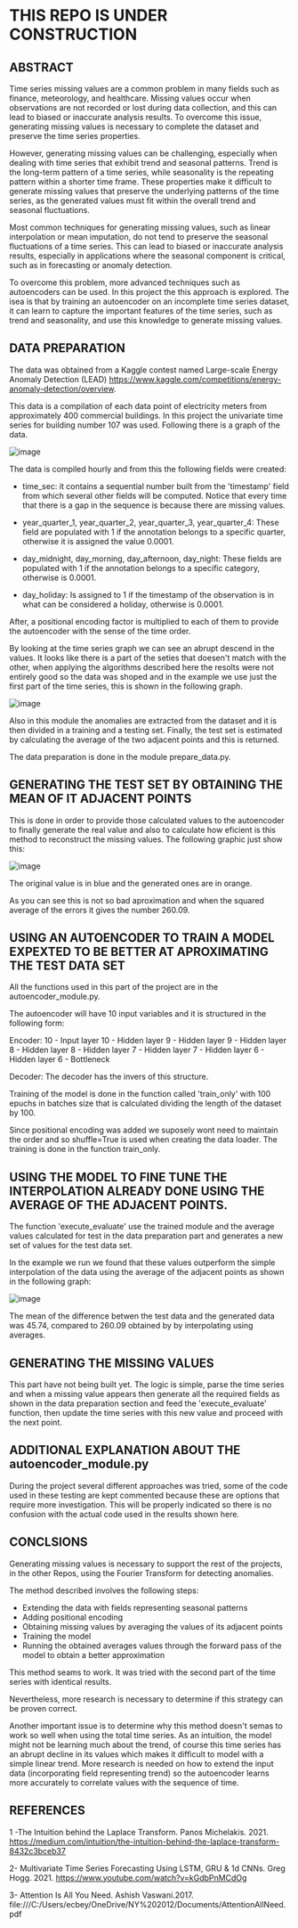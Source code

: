 # THIS REPO IS UNDER CONSTRUCTION

## ABSTRACT

Time series missing values are a common problem in many fields such as finance, meteorology, and healthcare. Missing values occur when observations are not recorded or lost during data collection, and this can lead to biased or inaccurate analysis results. To overcome this issue, generating missing values is necessary to complete the dataset and preserve the time series properties.

However, generating missing values can be challenging, especially when dealing with time series that exhibit trend and seasonal patterns. Trend is the long-term pattern of a time series, while seasonality is the repeating pattern within a shorter time frame. These properties make it difficult to generate missing values that preserve the underlying patterns of the time series, as the generated values must fit within the overall trend and seasonal fluctuations.

Most common techniques for generating missing values, such as linear interpolation or mean imputation, do not tend to preserve the seasonal fluctuations of a time series. This can lead to biased or inaccurate analysis results, especially in applications where the seasonal component is critical, such as in forecasting or anomaly detection.

To overcome this problem, more advanced techniques such as autoencoders can be used. In this project the this approach is explored. The isea is that by training an autoencoder on an incomplete time series dataset, it can learn to capture the important features of the time series, such as trend and seasonality, and use this knowledge to generate missing values.

## DATA PREPARATION

The data was obtained from a Kaggle contest named Large-scale Energy Anomaly Detection (LEAD) https://www.kaggle.com/competitions/energy-anomaly-detection/overview.

This data is a compilation of each data point of electricity meters from approximately 400 commercial buildings. In this project the univariate time series for building number 107 was used. Following there is a graph of the data.

![image](data/original_serie.png)

The data is compiled hourly and from this the following fields were created:

- time_sec: it contains a  sequential number built from the 'timestamp' field from which several other fields will be computed. Notice that every time that there is a gap in the sequence is because there are missing values.

- year_quarter_1, year_quarter_2, year_quarter_3, year_quarter_4: These field are populated with 1 if the annotation belongs to a specific quarter, otherwise it is assigned the value 0.0001.

- day_midnight, day_morning, day_afternoon, day_night: These fields are populated with 1 if the annotation belongs to a specific category, otherwise is 0.0001.

- day_holiday: Is assigned to 1 if the timestamp of the observation is in what can be considered a holiday, otherwise is 0.0001.

After, a positional encoding factor is multiplied to each of them to provide the autoencoder with the sense of the time order.

By looking at the time series graph we can see an abrupt descend in the values. It looks like there is a part of the seties that doesen't match with the other, when applying the algorithms described here the resolts were not entirely good so the data was shoped and in the example we use just the first part of the time series, this is shown in the following graph.

![image](data/ts_truncated_first_part.png)

Also in this module the anomalies are extracted from the dataset and it is then divided in a training and a testing set. Finally, the test set is estimated by calculating the average of the two adjacent points and this is returned. 

The data preparation is done in the module prepare_data.py.

## GENERATING THE TEST SET BY OBTAINING THE MEAN OF IT ADJACENT POINTS

This is done in order to provide those calculated values to the autoencoder to finally generate the real value and also to calculate how eficient is this method to reconstruct the missing values. The following graphic just show this:

![image](data/test_generated_by_average.png)

The original value is in blue and the generated ones are in orange.

As you can see this is not so bad aproximation and when the squared average of the errors it gives the number 260.09. 

## USING AN AUTOENCODER TO TRAIN A MODEL EXPEXTED TO BE BETTER AT APROXIMATING THE TEST DATA SET

All the functions used in this part of the project are in the autoencoder_module.py.

The autoencoder will have 10 input variables and it is structured in the following form:

Encoder:
10 - Input layer
10 - Hidden layer
9 - Hidden layer
9 - Hidden layer
8 - Hidden layer
8 - Hidden layer
7 - Hidden layer
7 - Hidden layer
6 - Hidden layer
6 - Bottleneck

Decoder: The decoder has the invers of this structure.

Training of the model is done in the function called 'train_only' with  100 epuchs in batches size that is calculated dividing the length of the dataset by 100.

Since positional encoding was added we suposely wont need to maintain the order and so shuffle=True is used when creating the data loader. The training is done in the function train_only.

## USING THE MODEL TO FINE TUNE THE INTERPOLATION ALREADY DONE USING THE AVERAGE OF THE ADJACENT POINTS.

The function 'execute_evaluate' use the trained module and the average values calculated for test in the data preparation part and generates a new set of values for the test data set.

In the example we run we found that these values outperform the simple interpolation of the data using the average of the adjacent points as shown in the following graph:

![image](data/test_generated_by_autoencoder.png)


The mean of the difference betwen the test data and the generated data was 45.74, compared to 260.09 obtained by by interpolating using averages.

## GENERATING THE MISSING VALUES

This part have not being built yet. The logic is simple, parse the time series and when a missing value appears then generate all the required fields as shown in the data preparation section and feed the 'execute_evaluate' function, then update the time series with this new value and proceed with the next point.

## ADDITIONAL EXPLANATION ABOUT THE autoencoder_module.py

During the project several different approaches was tried, some of the code used in these testing are kept commented because these are options that require more investigation. This will be properly indicated so there is no confusion with the actual code used in the results shown here.

## CONCLSIONS

Generating missing values is necessary to support the rest of the projects, in the other Repos, using the Fourier Transform for detecting anomalies.

The method described involves the following steps:

- Extending the data with fields representing seasonal patterns
- Adding positional encoding
- Obtaining missing values by averaging the values of its adjacent points
- Training the model
- Running the obtained averages values through the forward pass of the model to obtain a better approximation

This method seams to work. It was tried with the second part of the time series with identical results.

Nevertheless, more research is necessary to determine if this strategy can be proven correct.

Another important issue is to determine why this method doesn't semas to work so well when using the total time series. As an intuition, the model might not be learning much about the trend, of course this time series has an abrupt decline in its values which makes it difficult to model with a simple linear trend. More research is needed on how to extend the input data (incorporating field representing trend) so the autoencoder learns more accurately to correlate values with the sequence of time.

## REFERENCES

 1 -The Intuition behind the Laplace Transform. Panos Michelakis. 2021. https://medium.com/intuition/the-intuition-behind-the-laplace-transform-8432c3bceb37

2- Multivariate Time Series Forecasting Using LSTM, GRU & 1d CNNs. Greg Hogg. 2021. https://www.youtube.com/watch?v=kGdbPnMCdOg  

3- Attention Is All You Need. Ashish Vaswani.2017. file:///C:/Users/ecbey/OneDrive/NY%202012/Documents/AttentionAllNeed.pdf 






